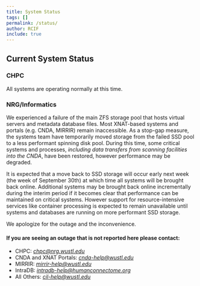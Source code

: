 ```yaml
---
title: System Status
tags: []
permalink: /status/
author: RCIF
include: true
---
```

## Current System Status

### CHPC
All systems are operating normally at this time.

### NRG/Informatics 
<p>We experienced a failure of the main ZFS storage pool that hosts virtual servers and metadata database files.  Most XNAT-based systems and portals (e.g. CNDA, MIRRIR) remain inaccessible. As a stop-gap measure, the systems team have temporarily moved storage from the failed SSD pool to a less performant spinning disk pool.  During this time, some critical systems and processes, <em>including data transfers from scanning facilities into the CNDA</em>, have been restored, however performance may be degraded.</p><p>It is expected that a move back to SSD storage will occur early next week (the week of September 30th) at which time all systems will be brought back online.  Additional systems may be brought back online incrementally during the interim period if it becomes clear that performance can be maintained on critical systems. However support for resource-intensive services like container processing is expected to remain unavailable until systems and databases are running on more performant SSD storage.</p><p>We apologize for the outage and the inconvenience.</p>

#### If you are seeing an outage that is not reported here please contact:

* CHPC:  *chpc@nrg.wustl.edu*
* CNDA and XNAT Portals:  *cnda-help@wustl.edu*
* MIRRIR:  *mirrir-help@wustl.edu*
* IntraDB:  *intradb-help@humanconnectome.org*
* All Others:  *cil-help@wustl.edu*
